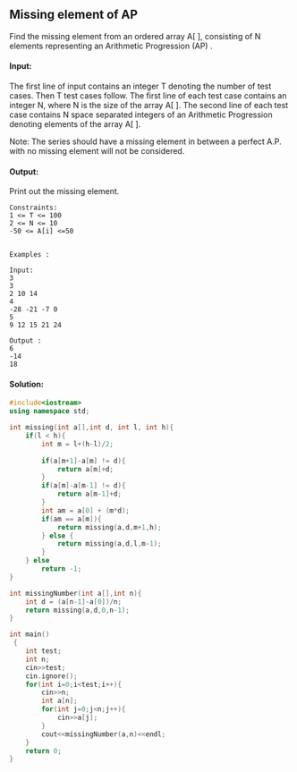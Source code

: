 ##  Missing element of AP 
Find the missing element from  an ordered array A[ ], consisting of N elements representing an Arithmetic Progression (AP) .
 

#### Input:
The first line of input contains an integer T denoting the number of test cases. Then T test cases follow. 
The first line of each test case contains an integer N, where N is the size of the array A[ ].
The second line of each test case contains N space separated integers of an Arithmetic Progression denoting elements of the array A[ ].
 

Note: The series should have a missing element in between a perfect A.P. with no missing element will not be considered.
 

#### Output:
Print out the missing element. 
 
```
Constraints:
1 <= T <= 100
2 <= N <= 10
-50 <= A[i] <=50
 

Examples :

Input:
3
3 
2 10 14 
4 
-28 -21 -7 0 
5 
9 12 15 21 24

Output : 
6
-14
18
```
#### Solution:
```c++
#include<iostream>
using namespace std;

int missing(int a[],int d, int l, int h){
    if(l < h){
        int m = l+(h-l)/2;
        
        if(a[m+1]-a[m] != d){
            return a[m]+d;
        }
        if(a[m]-a[m-1] != d){
            return a[m-1]+d;
        }
        int am = a[0] + (m*d);
        if(am == a[m]){
            return missing(a,d,m+1,h);
        } else {
            return missing(a,d,l,m-1);
        }
    } else 
        return -1;
}

int missingNumber(int a[],int n){
    int d = (a[n-1]-a[0])/n;
    return missing(a,d,0,n-1);
}

int main()
 {
	int test;
	int n;
	cin>>test;
	cin.ignore();
	for(int i=0;i<test;i++){
	    cin>>n;
	    int a[n];
	    for(int j=0;j<n;j++){
	        cin>>a[j];
	    }
	    cout<<missingNumber(a,n)<<endl;
	}
	return 0;
}
```
